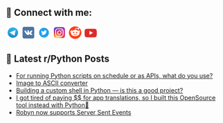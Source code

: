## 🔎 Connect with me:
[<img src="https://github.com/bullbesh/bullbesh/blob/main/images/Telegram.png" width="32" height="32" />](https://t.me/bullbesh)
[<img src="https://github.com/bullbesh/bullbesh/blob/main/images/VK.png" width="32" height="32" />](https://vk.com/bullbesh)
[<img src="https://github.com/bullbesh/bullbesh/blob/main/images/Twitter.png" width="32" height="32" />](https://twitter.com/bullbesh1)
[<img src="https://github.com/bullbesh/bullbesh/blob/main/images/Instagram.png" width="32" height="32" />](https://www.instagram.com/bullbesh)
[<img src="https://github.com/bullbesh/bullbesh/blob/main/images/Reddit.png" width="32" height="32" />](https://www.reddit.com/user/bullbesh)
[<img src="https://github.com/bullbesh/bullbesh/blob/main/images/YouTube.png" width="32" height="32" />](https://www.youtube.com/channel/UCtfjRs6uzgq5mfm8S06WTcg)

## 📕 Latest r/Python Posts
<!-- BLOG-POST-LIST:START -->
- [For running Python scripts on schedule or as APIs, what do you use?](https://www.reddit.com/r/Python/comments/1lsgsqn/for_running_python_scripts_on_schedule_or_as_apis/)
- [Image to ASCII converter](https://www.reddit.com/r/Python/comments/1lsftgm/image_to_ascii_converter/)
- [Building a custom shell in Python — is this a good project?](https://www.reddit.com/r/Python/comments/1lsfd7c/building_a_custom_shell_in_python_is_this_a_good/)
- [I got tired of paying $$ for app translations, so I built this OpenSource tool instead with Python🚀](https://www.reddit.com/r/Python/comments/1ls96a1/i_got_tired_of_paying_for_app_translations_so_i/)
- [Robyn now supports Server Sent Events](https://www.reddit.com/r/Python/comments/1ls89sy/robyn_now_supports_server_sent_events/)
<!-- BLOG-POST-LIST:END -->

